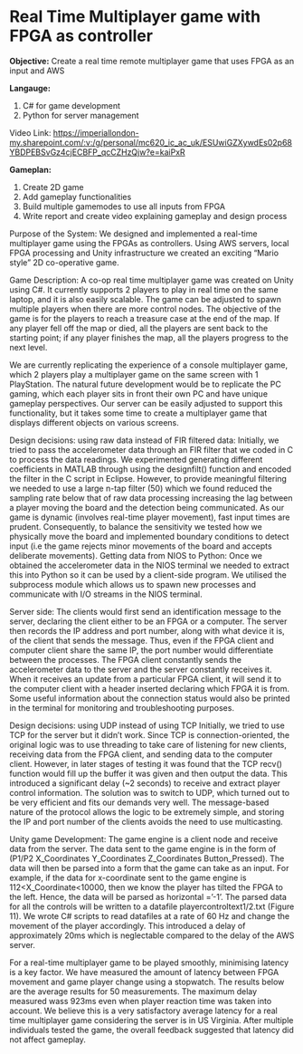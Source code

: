 # Real Time Multiplayer game with FPGA as controller

**Objective:**
Create a real time remote multiplayer game that uses FPGA as an input and AWS

**Langauge:**
1. C# for game development
2. Python for server management 

Video Link: 
https://imperiallondon-my.sharepoint.com/:v:/g/personal/mc620_ic_ac_uk/ESUwiGZXywdEs02p68YBDPEBSvGz4cjECBFP_qcCZHzQjw?e=kaiPxR

**Gameplan:**
1. Create 2D game
2. Add gameplay functionalities 
3. Build multiple gamemodes to use all inputs from FPGA
4. Write report and create video explaining gameplay and design process 

Purpose of the System:
We designed and implemented a real-time multiplayer game using the FPGAs as controllers. Using AWS servers, local FPGA processing and Unity infrastructure we created an exciting “Mario style” 2D co-operative game.

Game Description:
A co-op real time multiplayer game was created on Unity using C#. It currently supports 2 players to play in real time on the same laptop, and it is also easily scalable. The game can be adjusted to spawn multiple players when there are more control nodes. The objective of the game is for the players to reach a treasure case at the end of the map. If any player fell off the map or died, all the players are sent back to the starting point; if any player finishes the map, all the players progress to the next level.

We are currently replicating the experience of a console multiplayer game, which 2 players play a multiplayer game on the same screen with 1 PlayStation. The natural future development would be to replicate the PC gaming, which each player sits in front their own PC and have unique gameplay perspectives. Our server can be easily adjusted to support this functionality, but it takes some time to create a multiplayer game that displays different objects on various screens. 

Design decisions: using raw data instead of FIR filtered data:
Initially, we tried to pass the accelerometer data through an FIR filter that we coded in C to process the data readings. We experimented generating different coefficients in MATLAB through using the designfilt() function and encoded the filter in the C script in Eclipse. However, to provide meaningful filtering we needed to use a large n-tap filter (50) which we found reduced the sampling rate below that of raw data processing increasing the lag between a player moving the board and the detection being communicated. As our game is dynamic (involves real-time player movement), fast input times are prudent. Consequently, to balance the sensitivity we tested how we physically move the board and implemented boundary conditions to detect input (i.e the game rejects minor movements of the board and accepts deliberate movements).
Getting data from NIOS to Python:
Once we obtained the accelerometer data in the NIOS terminal we needed to extract this into Python so it can be used by a client-side program. We utilised the subprocess module which allows us to spawn new processes and communicate with I/O streams in the NIOS terminal.

Server side:
The clients would first send an identification message to the server, declaring the client either to be an FPGA or a computer. The server then records the IP address and port number, along with what device it is, of the client that sends the message. Thus, even if the FPGA client and computer client share the same IP, the port number would differentiate between the processes. 
The FPGA client constantly sends the accelerometer data to the server and the server constantly receives it. When it receives an update from a particular FPGA client, it will send it to the computer client with a header inserted declaring which FPGA it is from. 
Some useful information about the connection status would also be printed in the terminal for monitoring and troubleshooting purposes. 

Design decisions: using UDP instead of using TCP 
Initially, we tried to use TCP for the server but it didn’t work. Since TCP is connection-oriented, the original logic was to use threading to take care of listening for new clients, receiving data from the FPGA client, and sending data to the computer client. However, in later stages of testing it was found that the TCP recv() function would fill up the buffer it was given and then output the data. This introduced a significant delay (~2 seconds) to receive and extract player control information. 
The solution was to switch to UDP, which turned out to be very efficient and fits our demands very well. The message-based nature of the protocol allows the logic to be extremely simple, and storing the IP and port number of the clients avoids the need to use multicasting. 


Unity game Development:
The game engine is a client node and receive data from the server. The data sent to the game engine is in the form of (P1/P2 X_Coordinates Y_Coordinates Z_Coordinates Button_Pressed). The data will then be parsed into a form that the game can take as an input. For example, if the data for x-coordinate sent to the game engine is 112<X_Coordinate<10000, then we know the player has tilted the FPGA to the left. Hence, the data will be parsed as horizontal =’-1’. The parsed data for all the controls will be written to a datafile playercontroltext1/2.txt (Figure 11). We wrote C# scripts to read datafiles at a rate of 60 Hz and change the movement of the player accordingly. This introduced a delay of approximately 20ms which is neglectable compared to the delay of the AWS server.

For a real-time multiplayer game to be played smoothly, minimising latency is a key factor. We have measured the amount of latency between FPGA movement and game player change using a stopwatch. The results below are the average results for 50 measurements. The maximum delay measured wass 923ms even when player reaction time was taken into account. We believe this is a very satisfactory average latency for a real time multiplayer game considering the server is in US Virginia. 
After multiple individuals tested the game, the overall feedback suggested that latency did not affect gameplay.
